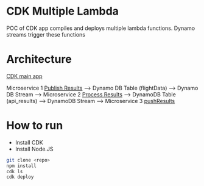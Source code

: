 # CDK Multiple Lambda

POC of CDK app compiles and deploys multiple lambda functions. Dynamo streams trigger these functions

# Architecture

[CDK main app](lib/api_crawler_with_lambda-stack.ts)

Microservice 1 [Publish Results](publishResults/index.ts) --> Dynamo DB Table (flightData) --> Dynamo DB Stream --> Microservice 2 [Process Results](processResults/index.ts) --> DynamoDB Table (api_results) --> DynamoDB Stream --> Microservice 3 [pushResults](pushResults/index.ts)

# How to run

- Install CDK
- Install Node.JS

```bash
git clone <repo>
npm install
cdk ls
cdk deploy
```

